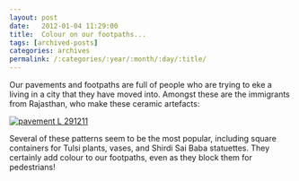 ```yaml
---
layout: post
date:	2012-01-04 11:29:00
title:  Colour on our footpaths...
tags: [archived-posts]
categories: archives
permalink: /:categories/:year/:month/:day/:title/
---
```

Our pavements and footpaths are full of people who are trying to eke a living in a city that they have moved into. Amongst these are the immigrants from Rajasthan, who make these ceramic artefacts:


<a href="http://s1142.photobucket.com/albums/n611/allsrtspctrs/?action=view&amp;current=IMG_5793.jpg" target="_blank"><img src="http://i1142.photobucket.com/albums/n611/allsrtspctrs/IMG_5793.jpg" border="0" alt="pavement L 291211"></a>

Several of these patterns seem to be the most popular, including square containers for Tulsi plants, vases, and Shirdi Sai Baba statuettes. They certainly add colour to our footpaths, even as they block them for pedestrians!

